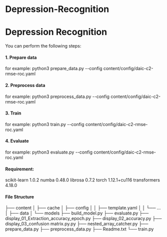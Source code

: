 # Depression-Recognition
# Depression Recognition

You can perform the following steps:

#### 1. Prepare data  ####
for example:
python3 prepare_data.py --config content/config/daic-c2-rmse-roc.yaml


#### 2. Preprocess data  ####
for example:
python3 preprocess_data.py --config content/config/daic-c2-rmse-roc.yaml

#### 3. Train  ####
for example:
python3 train.py --config content/config/daic-c2-rmse-roc.yaml

#### 4. Evaluate  ####
for example:
python3 evaluate.py --config content/config/daic-c2-rmse-roc.yaml

#### Requirement: ####
scikit-learn	1.0.2
numba	0.48.0
librosa	0.7.2
torch	1.12.1+cu116
transformers	4.18.0


#### File Structure ####

├── content
│   ├── cache
│   ├── config
│   │   ├── template.yaml
│   │   └── ...
│   ├── data
│   └── models
├── build_model.py
├── evaluate.py
├── display_01_Extraction_accuracy_epoch.py
├── display_02_accuracy.py
├── display_03_confusion matrix.py.py
├── nested_array_catcher.py
├── prepare_data.py
├── preprocess_data.py
├── Readme.txt
└── train.py
